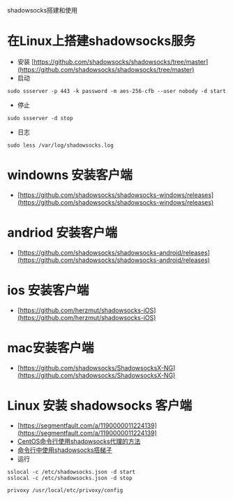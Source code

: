 shadowsocks搭建和使用

# 在Linux上搭建shadowsocks服务
* 安装 [https://github.com/shadowsocks/shadowsocks/tree/master](https://github.com/shadowsocks/shadowsocks/tree/master)
* 启动
````aidl
sudo ssserver -p 443 -k password -m aes-256-cfb --user nobody -d start
````
* 停止
````aidl
sudo ssserver -d stop
````
* 日志
````aidl
sudo less /var/log/shadowsocks.log
````


# windowns 安装客户端
* [https://github.com/shadowsocks/shadowsocks-windows/releases](https://github.com/shadowsocks/shadowsocks-windows/releases)

# andriod 安装客户端
* [https://github.com/shadowsocks/shadowsocks-android/releases](https://github.com/shadowsocks/shadowsocks-android/releases)

# ios 安装客户端
* [https://github.com/herzmut/shadowsocks-iOS](https://github.com/herzmut/shadowsocks-iOS)

# mac安装客户端
* [https://github.com/shadowsocks/ShadowsocksX-NG](https://github.com/shadowsocks/ShadowsocksX-NG)

# Linux 安装 shadowsocks 客户端
* [https://segmentfault.com/a/1190000011224139](https://segmentfault.com/a/1190000011224139)
* [CentOS命令行使用shadowsocks代理的方法](https://blog.csdn.net/yanzi1225627/article/details/51121507)
* [命令行中使用shadowsocks搭梯子](https://daryl.moe/2016/03/26/%E5%91%BD%E4%BB%A4%E8%A1%8C%E4%B8%AD%E4%BD%BF%E7%94%A8shadowsocks%E6%90%AD%E6%A2%AF%E5%AD%90/)
* 运行
````aidl
sslocal -c /etc/shadowsocks.json -d start 
sslocal -c /etc/shadowsocks.json -d stop 

privoxy /usr/local/etc/privoxy/config
````